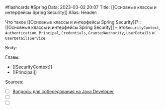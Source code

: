 #flashcards #Spring 
Data: 2023-03-02 20:07
Title: [[Основные классы и интерфейсы Spring Security]]
Alias:
Header:

Что такое [[Основные классы и интерфейсы Spring Security]]?::[[Основные классы и интерфейсы Spring Security]] – это`SecurityContext`, `Authentication`, `Principal`, `Credentials`, `GrantedAuthority`, `UserDetails` и `UserDetailsService`.
<!--SR:!2023-03-12,3,310-->


Body:




Главы:
- [[SecurityContext]]
- [[Principal]]


Sources:
- [ ] [Вопросы для собеседования на Java Developer](https://github.com/enhorse/java-interview/blob/master/README.md#%D0%9E%D0%9E%D0%9F)
- [ ] []()
- [ ] []()
